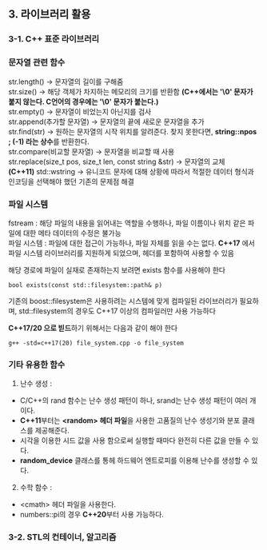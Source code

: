 ## 3. 라이브러리 활용

### 3-1. C++ 표준 라이브러리
### 문자열 관련 함수

str.length() -> 문자열의 길이를 구해줌 <br>
str.size() -> 해당 객체가 차지하는 메모리의 크기를 반환함 **(C++에서는 '\0' 문자가 붙지 않는다. C언어의 경우에는 '\0' 문자가 붙는다.)** <br>
str.empty() -> 문자열이 비었는지 아닌지를 검사<br>
str.append(추가할 문자열) -> 문자열의 끝에 새로운 문자열을 추가<br>
str.find(str) -> 원하는 문자열의 시작 위치를 알려준다. 찾지 못한다면, **string::npos ; (-1) 라는 상수**를 반환한다.<br>
str.compare(비교할 문자열) -> 문자열을 비교할 때 사용 <br>
str.replace(size_t pos, size_t len, const string &str) -> 문자열의 교체<br>
**(C++11)** std::wstring -> 유니코드 문자에 대해 상황에 따라서 적절한 데이터 형식과 인코딩을 선택해야 했던 기존의 문제점 해결

### 파일 시스템
fstream : 해당 파일의 내용을 읽어내는 역할을 수행하나, 파일 이름이나 위치 같은 파일에 대한 메타 데이터의 수정은 불가능 <br>
파일 시스템 : 파일에 대한 접근이 가능하나, 파일 자체를 읽을 수는 없다. **C++17** 에서 파일 시스템 라이브러리를 지원하게 되었으며, <filesystem> 헤더를 포함하여 사용할 수 있음

해당 경로에 파일이 실재로 존재하는지 보려면 exists 함수를 사용해야 한다

~~~
bool exists(const std::filesystem::path& p)
~~~

기존의 boost::filesystem은 사용하려는 시스템에 맞게 컴파일된 라이브러리가 필요하며, std::filesystem의 경우도 C++17 이상의 컴파일러만 사용 가능하다

**C++17/20 으로 빋드**하기 위해서는 다음과 같이 해야 한다
~~~
g++ -std=c++17(20) file_system.cpp -o file_system
~~~

### 기타 유용한 함수
1. 난수 생성 :
- C/C++의 rand 함수는 난수 생성 패턴이 하나, srand는 난수 생성 패턴이 여러 개이다.<br>
- **C++11**부터는 **\<random\> 헤더 파일**을 사용한 고품질의 난수 생성기와 분포 클래스를 제공해준다.
- 시각을 이용한 시드 값을 사용 함으로써 실행할 때마다 완전히 다른 값을 만들 수 있다.
- **random_device** 클래스를 통헤 하드웨어 엔트로피를 이용해 난수를 생성할 수 있다.

2. 수학 함수 :
- \<cmath\> 헤더 파일을 사용한다.
- numbers::pi의 경우 **C++20**부터 사용 가능하다.

### 3-2. STL의 컨테이너, 알고리즘